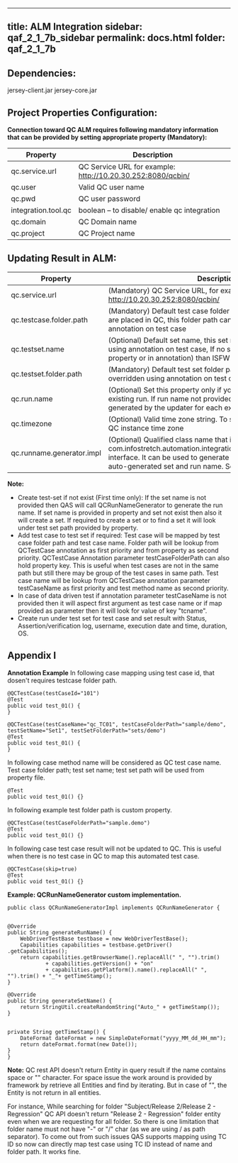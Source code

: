 
---
title: ALM Integration
sidebar: qaf_2_1_7b_sidebar
permalink: docs.html
folder: qaf_2_1_7b
---

## Dependencies:
jersey-client.jar
jersey-core.jar
 
## Project Properties Configuration:
<b>Connection toward QC ALM requires following mandatory information that can be provided by setting appropriate property (Mandatory):</b>

|Property|Description|
|---------|---------|
|qc.service.url|QC Service URL for example: http://10.20.30.252:8080/qcbin/|
|qc.user|Valid QC user name|
|qc.pwd|QC user password|
|integration.tool.qc|boolean – to disable/ enable qc integration|
|qc.domain|QC Domain name|
|qc.project|QC Project name|

## Updating Result in ALM:

|Property|Description|
|--------|--------|
|qc.service.url|(Mandatory) QC Service URL, for example: http://10.20.30.252:8080/qcbin/|
|qc.testcase.folder.path|(Mandatory) Default test case folder path where the test case are placed in QC, this folder path can be overridden using annotation on test case|
|qc.testset.name|(Optional) Default set name, this set name can be overridden using annotation on test case, If no set name found (either in property or in annotation) than ISFW will generate one.|
|qc.testset.folder.path|(Mandatory) Default test set folder path, this folder path can be overridden using annotation on test case|
|qc.run.name|(Optional) Set this property only if you want to update result for existing run. If run name not provided, Run will automatically generated by the updater for each execution.|
|qc.timezone|(Optional) Valid time zone string. To set date/ time according to QC instance time zone|
|qc.runname.generator.impl|(Optional) Qualified class name that implements com.infostretch.automation.integration.qc.QCRunNameGenerator interface. It can be used to generate name in custom format for auto-generated set and run name. See Appendix for example|

<b>Note:</b>
* Create test-set if not exist (First time only): If the set name is not provided then QAS will call QCRunNameGenerator to generate the run name. If set name is provided in property and set not exist then also it will create a set. If required to create a set or to find a set it will look under test set path provided by property.
* Add test case to test set if required: Test case will be mapped by test case folder path and test case name. Folder path will be lookup from QCTestCase annotation as first priority and from property as second priority. QCTestCase Annotation parameter testCaseFolderPath can also hold property key. This is useful when test cases are not in the same path but still there may be group of the test cases in same path. Test case name will be lookup from QCTestCase annotation parameter testCaseName as first priority and test method name as second priority.
* In case of data driven test if annotation parameter testCaseName is not provided then it will aspect first argument as test case name or if map provided as parameter then it will look for value of key "tcname".
* Create run under test set for test case and set result with Status, Assertion/verification log, username, execution date and time, duration, OS.

## Appendix I
<b>Annotation Example</b>
In following case mapping using test case id, that dosen't requires testcase folder path.

```
@QCTestCase(testCaseId="101")
@Test
public void test_01() {
}
```

```
@QCTestCase(testCaseName="qc_TC01", testCaseFolderPath="sample/demo", testSetName="Set1", testSetFolderPath="sets/demo")
@Test
public void test_01() {
}
```

In following case method name will be considered as QC test case name. Test case folder path; test set name; test set path will be used from property file.

```
@Test
public void test_01() {}
```

In following example test folder path is custom property.
 
 ```
 @QCTestCase(testCaseFolderPath="sample.demo")
@Test
public void test_01() {}
```

In following case test case result will not be updated to QC. This is useful when there is no test case in QC to map this automated test case.

```
@QCTestCase(skip=true)
@Test
public void test_01() {}
```

<b>Example: QCRunNameGenerator custom implementation.</b>

```
public class QCRunNameGeneratorImpl implements QCRunNameGenerator {
 
 
@Override
public String generateRunName() {
    WebDriverTestBase testbase = new WebDriverTestBase();
    Capabilities capabilities = testbase.getDriver()
.getCapabilities();
    return capabilities.getBrowserName().replaceAll(" ", "").trim()
            + capabilities.getVersion() + "on"
            + capabilities.getPlatform().name().replaceAll(" ", "").trim() + "_"+ getTimeStamp();
}
 
@Override
public String generateSetName() {
    return StringUtil.createRandomString("Auto_" + getTimeStamp());
}
 
 
private String getTimeStamp() {
    DateFormat dateFormat = new SimpleDateFormat("yyyy_MM_dd_HH_mm");
    return dateFormat.format(new Date());
}
}
```

<b>Note:</b>
QC rest API doesn't return Entity in query result if the name contains space or "" character. For space issue the work around is provided by framework by retrieve all Entities and find by iterating. But in case of "", the Entity is not return in all entities.

For instance, 
While searching for folder "Subject/Release 2/Release 2 - Regression" QC API doesn't return "Release 2 - Regression" folder entity even when we are requesting for all folder.
So there is one limitation that folder name must not have "-" or "/" char (as we are using / as path separator). 
To come out from such issues QAS supports mapping using TC ID so now can directly map test case using TC ID instead of name and folder path. It works fine.
